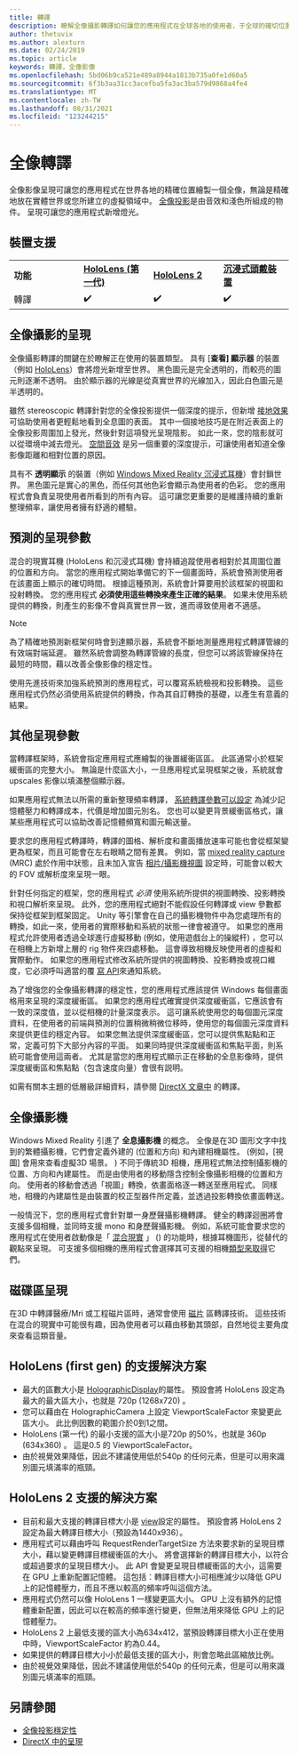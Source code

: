 ```yaml
---
title: 轉譯
description: 瞭解全像攝影轉譯如何讓您的應用程式在全球各地的使用者，于全球的確切位置繪製一個全像投影。
author: thetuvix
ms.author: alexturn
ms.date: 02/24/2019
ms.topic: article
keywords: 轉譯，全像影像
ms.openlocfilehash: 5bd06b9ca521e489a8944a1813b735a0fe1d60a5
ms.sourcegitcommit: 6f3b3aa31cc3acefba5fa3ac3ba579d9868a4fe4
ms.translationtype: MT
ms.contentlocale: zh-TW
ms.lasthandoff: 08/31/2021
ms.locfileid: "123244215"
---
```

# <a name="holographic-rendering"></a>全像轉譯

全像影像呈現可讓您的應用程式在世界各地的精確位置繪製一個全像，無論是精確地放在實體世界或您所建立的虛擬領域中。 [全像投影](../../discover/hologram.md)是由音效和淺色所組成的物件。 呈現可讓您的應用程式新增燈光。

## <a name="device-support"></a>裝置支援

<table>
    <colgroup>
    <col width="25%" />
    <col width="25%" />
    <col width="25%" />
    <col width="25%" />
    </colgroup>
    <tr>
        <td><strong>功能</strong></td>
        <td><a href="/hololens/hololens1-hardware"><strong>HoloLens (第一代) </strong></a></td>
        <td><a href="https://docs.microsoft.com/hololens/hololens2-hardware"><strong>HoloLens 2</strong></td>
        <td><a href="../../discover/immersive-headset-hardware-details.md"><strong>沉浸式頭戴裝置</strong></a></td>
    </tr>
     <tr>
        <td>轉譯</td>
        <td>✔️</td>
        <td>✔️</td>
        <td>✔️</td>
    </tr>
</table>

## <a name="holographic-rendering"></a>全像攝影的呈現

全像攝影轉譯的關鍵在於瞭解正在使用的裝置類型。 具有 [**查看] 顯示器** 的裝置（例如 [HoloLens](/hololens/hololens1-hardware)）會將燈光新增至世界。 黑色圖元是完全透明的，而較亮的圖元則逐漸不透明。 由於顯示器的光線是從真實世界的光線加入，因此白色圖元是半透明的。

雖然 stereoscopic 轉譯針對您的全像投影提供一個深度的提示，但新增 [接地效果](../../design/interaction-fundamentals.md) 可協助使用者更輕鬆地看到全息圖的表面。 其中一個接地技巧是在附近表面上的全像投影周圍加上發光，然後針對這項發光呈現陰影。 如此一來，您的陰影就可以從環境中減去燈光。 [空間音效](../../design/spatial-sound.md) 是另一個重要的深度提示，可讓使用者知道全像影像距離和相對位置的原因。

具有不 **透明顯示** 的裝置（例如 [Windows Mixed Reality 沉浸式耳機](../../discover/immersive-headset-hardware-details.md)）會封鎖世界。 黑色圖元是實心的黑色，而任何其他色彩會顯示為使用者的色彩。 您的應用程式會負責呈現使用者所看到的所有內容。 這可讓您更重要的是維護持續的重新整理頻率，讓使用者擁有舒適的體驗。

## <a name="predicted-rendering-parameters"></a>預測的呈現參數

混合的現實耳機 (HoloLens 和沉浸式耳機) 會持續追蹤使用者相對於其周圍位置的位置和方向。 當您的應用程式開始準備它的下一個畫面時，系統會預測使用者在該畫面上顯示的確切時間。 根據這種預測，系統會計算要用於該框架的視圖和投射轉換。 您的應用程式 **必須使用這些轉換來產生正確的結果**。 如果未使用系統提供的轉換，則產生的影像不會與真實世界一致，進而導致使用者不適感。

> [!NOTE]
> 為了精確地預測新框架何時會到達顯示器，系統會不斷地測量應用程式轉譯管線的有效端對端延遲。 雖然系統會調整為轉譯管線的長度，但您可以將該管線保持在最短的時間，藉以改善全像影像的穩定性。

使用先進技術來加強系統預測的應用程式，可以覆寫系統檢視和投影轉換。 這些應用程式仍然必須使用系統提供的轉換，作為其自訂轉換的基礎，以產生有意義的結果。

## <a name="other-rendering-parameters"></a>其他呈現參數

當轉譯框架時，系統會指定應用程式應繪製的後置緩衝區區。 此區通常小於框架緩衝區的完整大小。 無論是什麼區大小，一旦應用程式呈現框架之後，系統就會 upscales 影像以填滿整個顯示器。

如果應用程式無法以所需的重新整理頻率轉譯， [系統轉譯參數可以設定](/uwp/api/Windows.Graphics.Holographic.HolographicViewConfiguration#Windows_Graphics_Holographic_HolographicViewConfiguration) 為減少記憶體壓力和轉譯成本，代價是增加圖元別名。 您也可以變更背景緩衝區格式，讓某些應用程式可以協助改善記憶體頻寬和圖元輸送量。

要求您的應用程式轉譯時，轉譯的圖格、解析度和畫面播放速率可能也會從框架變更為框架，而且可能會在左右眼睛之間有差異。 例如，當 [mixed reality capture](/hololens/holographic-photos-and-videos) (MRC) 處於作用中狀態，且未加入宣告 [相片/攝影機視圖](/uwp/api/Windows.Graphics.Holographic.HolographicViewConfigurationKind#Windows_Graphics_Holographic_HolographicViewConfigurationKind) 設定時，可能會以較大的 FOV 或解析度來呈現一眼。

針對任何指定的框架，您的應用程式 *必須* 使用系統所提供的視圖轉換、投影轉換和視口解析來呈現。 此外，您的應用程式絕對不能假設任何轉譯或 view 參數都保持從框架到框架固定。 Unity 等引擎會在自己的攝影機物件中為您處理所有的轉換，如此一來，使用者的實際移動和系統的狀態一律會被遵守。 如果您的應用程式允許使用者透過全球進行虛擬移動 (例如，使用遊戲台上的操縱杆) ，您可以在相機上方新增上層的 rig 物件來四處移動。 這會導致相機反映使用者的虛擬和實際動作。 如果您的應用程式修改系統所提供的視圖轉換、投影轉換或視口維度，它必須呼叫適當的覆 [寫 API](/uwp/api/Windows.Graphics.Holographic.HolographicCameraPose#Windows_Graphics_Holographic_HolographicCameraPose)來通知系統。

為了增強您的全像攝影轉譯的穩定性，您的應用程式應該提供 Windows 每個畫面格用來呈現的深度緩衝區。 如果您的應用程式確實提供深度緩衝區，它應該會有一致的深度值，並以從相機的計量深度表示。 這可讓系統使用您的每個圖元深度資料，在使用者的前端與預測的位置稍微稍微位移時，使用您的每個圖元深度資料來提供更佳的穩定內容。 如果您無法提供深度緩衝區，您可以提供焦點點和正常，定義可剪下大部分內容的平面。 如果同時提供深度緩衝區和焦點平面，則系統可能會使用這兩者。 尤其是當您的應用程式顯示正在移動的全息影像時，提供深度緩衝區和焦點點（包含速度向量）會很有説明。

如需有關本主題的低層級詳細資料，請參閱 [DirectX 文章中](../native/rendering-in-directx.md) 的轉譯。

## <a name="holographic-cameras"></a>全像攝影機

Windows Mixed Reality 引進了 **全息攝影機** 的概念。 全像是在3D 圖形文字中找到的繁體攝影機，它們會定義外建的 (位置和方向) 和內建相機屬性。  (例如，[視圖] 會用來查看虛擬3D 場景。 ) 不同于傳統3D 相機，應用程式無法控制攝影機的位置、方向和內建屬性。 而是由使用者的移動隱含控制全像攝影相機的位置和方向。 使用者的移動會透過「視圖」轉換，依畫面格逐一轉送至應用程式。 同樣地，相機的內建屬性是由裝置的校正型器件所定義，並透過投影轉換依畫面轉送。

一般情況下，您的應用程式會針對單一身歷聲攝影機轉譯。 健全的轉譯迴圈將會支援多個相機，並同時支援 mono 和身歷聲攝影機。 例如，系統可能會要求您的應用程式在使用者啟動像是「 [混合現實](/hololens/holographic-photos-and-videos) 」 () 的功能時，根據耳機圖形，從替代的觀點來呈現。 可支援多個相機的應用程式會選擇其可支援的相機[類型](/uwp/api/Windows.Graphics.Holographic.HolographicViewConfigurationKind#Windows_Graphics_Holographic_HolographicViewConfigurationKind)[來取得](/uwp/api/Windows.Graphics.Holographic.HolographicViewConfiguration#Windows_Graphics_Holographic_HolographicViewConfiguration)它們。

## <a name="volume-rendering"></a>磁碟區呈現

在3D 中轉譯醫療/Mri 或工程磁片區時，通常會使用 [磁片](volume-rendering.md) 區轉譯技術。 這些技術在混合的現實中可能很有趣，因為使用者可以藉由移動其頭部，自然地從主要角度來查看這類音量。

## <a name="supported-resolutions-on-hololens-first-gen"></a>HoloLens (first gen) 的支援解決方案

* 最大的區數大小是 [HolographicDisplay](/uwp/api/windows.graphics.holographic.holographicdisplay)的屬性。 預設會將 HoloLens 設定為最大的最大區大小，也就是 720p (1268x720) 。
* 您可以藉由在 HolographicCamera 上設定 ViewportScaleFactor 來變更此區大小。 此比例因數的範圍介於0到1之間。
* HoloLens (第一代) 的最小支援的區大小是720p 的50%，也就是 360p (634x360) 。 這是0.5 的 ViewportScaleFactor。
* 由於視覺效果降低，因此不建議使用低於540p 的任何元素，但是可以用來識別圖元填滿率的瓶頸。

## <a name="supported-resolutions-on-hololens-2"></a>HoloLens 2 支援的解決方案

* 目前和最大支援的轉譯目標大小是 [view](/uwp/api/Windows.Graphics.Holographic.HolographicViewConfiguration#Windows_Graphics_Holographic_HolographicViewConfiguration)設定的屬性。 預設會將 HoloLens 2 設定為最大轉譯目標大小（預設為1440x936）。
* 應用程式可以藉由呼叫 RequestRenderTargetSize 方法來要求新的呈現目標大小，藉以變更轉譯目標緩衝區的大小。 將會選擇新的轉譯目標大小，以符合或超過要求的呈現目標大小。 此 API 會變更呈現目標緩衝區的大小，這需要在 GPU 上重新配置記憶體。 這包括：轉譯目標大小可相應減少以降低 GPU 上的記憶體壓力，而且不應以較高的頻率呼叫這個方法。
* 應用程式仍然可以像 HoloLens 1 一樣變更區大小。 GPU 上沒有額外的記憶體重新配置，因此可以在較高的頻率進行變更，但無法用來降低 GPU 上的記憶體壓力。
* HoloLens 2 上最低支援的區大小為634x412，當預設轉譯目標大小正在使用中時，ViewportScaleFactor 約為0.44。
* 如果提供的轉譯目標大小小於最低支援的區大小，則會忽略此區縮放比例。
* 由於視覺效果降低，因此不建議使用低於540p 的任何元素，但是可以用來識別圖元填滿率的瓶頸。



## <a name="see-also"></a>另請參閱
* [全像投影穩定性](hologram-stability.md)
* [DirectX 中的呈現](../native/rendering-in-directx.md)